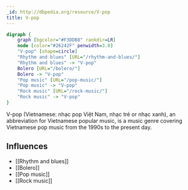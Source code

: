 ```yaml
---
_id: http://dbpedia.org/resource/V-pop
title: V-pop
---
```


```dot
digraph {
	graph [bgcolor="#F3DDB8" rankdir=LR]
	node [color="#26242F" penwidth=3.0]
	"V-pop" [shape=circle]
	"Rhythm and blues" [URL="/rhythm-and-blues/"]
	"Rhythm and blues" -> "V-pop"
	Bolero [URL="/bolero/"]
	Bolero -> "V-pop"
	"Pop music" [URL="/pop-music/"]
	"Pop music" -> "V-pop"
	"Rock music" [URL="/rock-music/"]
	"Rock music" -> "V-pop"
}
```

V-pop (Vietnamese: nhạc pop Việt Nam, nhạc trẻ or nhạc xanh), an abbreviation for Vietnamese popular music, is a music genre covering Vietnamese pop music from the 1990s to the present day.

## Influences
- [[Rhythm and blues]]
- [[Bolero]]
- [[Pop music]]
- [[Rock music]]
